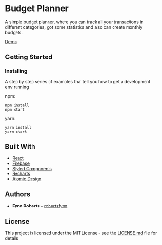 # Budget Planner

A simple budget planner, where you can track all your transactions in different categories, got some statistics and also can create monthly budgets.

[Demo](http://budget-tracker.info/)

## Getting Started

### Installing

A step by step series of examples that tell you how to get a development env running

npm:

```
npm install
npm start
```

yarn:

```
yarn install
yarn start
```

## Built With

- [React](https://reactjs.org/)
- [Firebase](https://firebase.google.com/)
- [Styled Components](https://www.styled-components.com/)
- [Recharts](http://recharts.org/en-US/)
- [Atomic Design](http://bradfrost.com/blog/post/atomic-web-design/)

## Authors

- **Fynn Roberts** - [robertsfynn](https://github.com/robertsfynn)

## License

This project is licensed under the MIT License - see the [LICENSE.md](LICENSE.md) file for details

